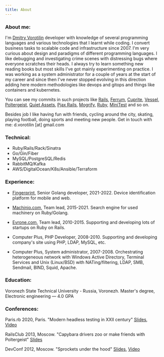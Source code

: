 ```yaml
---
title: About
---
```


### About me:
I'm [Dmitry Vorotilin](http://github.com/route) developer with knowledge of several programming languages and various
technologies that I learnt while coding. I convert business tasks to scalable code and infrastructure since 2007. I'm
very curious about design and paradigms of different programming languages. I like debugging and investigating crime
scenes with distressing bugs where everyone scratches their heads. I always try to learn something new reading books
but most skills I've got mainly experimenting on practice. I was working as a system administrator for a couple of
years at the start of my career and since then I've never stopped evolving in this direction adding here modern
methodologies like devops and gitops and things like containers and kubernetes.

You can see my commits in
such projects like [Rails](http://contributors.rubyonrails.org/contributors/dmitry-vorotilin/commits),
[Ferrum](https://github.com/rubycdp/ferrum),
[Cuprite](https://github.com/rubycdp/cuprite),
[Vessel](https://github.com/rubycdp/vessel),
[Poltergeist](https://github.com/teampoltergeist/poltergeist/commits/master?author=route),
[Quiet Assets](https://github.com/evrone/quiet_assets/commits/master?author=route),
[Pjax Rails](https://github.com/rails/pjax_rails/commits/master?author=route),
[Mogrify](https://github.com/elixir-mogrify/mogrify),
[Ruby](https://github.com/ruby/ruby/pull/1475),
[MiniTest](https://github.com/seattlerb/minitest/search?q=route&type=Commits) and so on.

Besides job I like having fun with friends, cycling around the city, skating, playing football, doing sports and meeting
new people. Get in touch with me: d.vorotilin [at] gmail.com

### Technical:
* Ruby/Rails/Rack/Sinatra
* Go/Gin/Fiber
* MySQL/PostgreSQL/Redis
* RabbitMQ/Kafka
* AWS/DigitalOcean/K8s/Ansible/Terraform

### Experience:

* [Fingerprint](https://fingerprint.com), Senior Golang developer, 2021-2022.
Device identification platform for mobile and web.

* [Machinio.com](http://machinio.com), Team lead, 2015-2021.
Search engine for used machinery on Ruby/Golang.

* [Evrone.com](http://evrone.com), Team lead, 2010-2015.
Supporting and developing lots of startups on Ruby on Rails.

* Computer Plus, PHP Developer, 2008-2010.
Supporting and developing company's site using PHP, LDAP, MySQL, etc.

* Computer Plus, System administrator, 2007-2008.
Orchestrating heterogeneous network with Windows Active Directory,
Terminal Services and Unix (Linux/BSD) with NATing/filtering, LDAP, SMB,
Sendmail, BIND, Squid, Apache.

### Education:
Voronezh State Technical University - Russia, Voronezh.
Master's degree, Electronic engineering — 4.0 GPA

### Conferences:
Paris.rb 2020, Paris. "Modern headless testing in XXII century"
[Slides](https://docs.google.com/presentation/d/1c0qqWfhqzE6anMHxg5qKEYubnZA1GKEuZ-wHWJTYwEI/edit#slide=id.g76790d646e_1_0),
[Video](https://www.youtube.com/watch?v=W1gRysJE5og&ab_channel=parisrb)

RailsClub 2013, Moscow. "Capybara drivers zoo or make friends with Poltergeist"
[Slides](https://github.com/route/railsclub_2013)

DevConf 2012, Moscow. "Sprockets under the hood"
[Slides](https://docs.google.com/presentation/d/1Paqm3uDVYFNGvfg5GXcwHD4hMQr8az0Jdr4-EUIVFn4/edit),
[Video](http://www.youtube.com/watch?v=2t4SfcL8KMc)